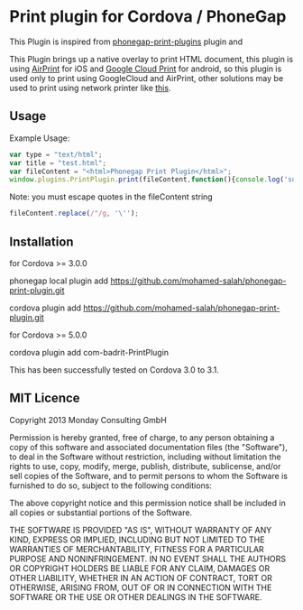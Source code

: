 Print plugin for Cordova / PhoneGap
======================================================

This Plugin is inspired from [phonegap-print-plugins](https://github.com/collinforrester/PhonegapPrintPlugin) plugin and 

This Plugin brings up a native overlay to print HTML document, this plugin is using [AirPrint](http://en.wikipedia.org/wiki/AirPrint) for iOS and [Google Cloud Print](http://www.google.com/landing/cloudprint/) for android,
so this plugin is used only to print using GoogleCloud and AirPrint, other solutions may be used to print using network printer like [this](https://github.com/katzer/cordova-plugin-printer/tree/5ef59a69ed461eadd22a202d9218a72e9f0453ae).

## Usage

Example Usage: 

```js
var type = "text/html";
var title = "test.html";
var fileContent = "<html>Phonegap Print Plugin</html>";
window.plugins.PrintPlugin.print(fileContent,function(){console.log('success')},function(){console.log('fail')},"",type,title);
```
Note: you must escape quotes in the fileContent string 

```js
fileContent.replace(/"/g, '\'');
```

## Installation 

for Cordova >= 3.0.0

phonegap local plugin add https://github.com/mohamed-salah/phonegap-print-plugin.git

cordova plugin add https://github.com/mohamed-salah/phonegap-print-plugin.git

for Cordova >= 5.0.0

cordova plugin add com-badrit-PrintPlugin

This has been successfully tested on Cordova 3.0 to 3.1.

## MIT Licence

Copyright 2013 Monday Consulting GmbH

Permission is hereby granted, free of charge, to any person obtaining
a copy of this software and associated documentation files (the
"Software"), to deal in the Software without restriction, including
without limitation the rights to use, copy, modify, merge, publish,
distribute, sublicense, and/or sell copies of the Software, and to
permit persons to whom the Software is furnished to do so, subject to
the following conditions:

The above copyright notice and this permission notice shall be
included in all copies or substantial portions of the Software.

THE SOFTWARE IS PROVIDED "AS IS", WITHOUT WARRANTY OF ANY KIND,
EXPRESS OR IMPLIED, INCLUDING BUT NOT LIMITED TO THE WARRANTIES OF
MERCHANTABILITY, FITNESS FOR A PARTICULAR PURPOSE AND
NONINFRINGEMENT. IN NO EVENT SHALL THE AUTHORS OR COPYRIGHT HOLDERS BE
LIABLE FOR ANY CLAIM, DAMAGES OR OTHER LIABILITY, WHETHER IN AN ACTION
OF CONTRACT, TORT OR OTHERWISE, ARISING FROM, OUT OF OR IN CONNECTION
WITH THE SOFTWARE OR THE USE OR OTHER DEALINGS IN THE SOFTWARE.
